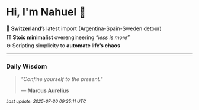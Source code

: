 # Hi, I'm Nahuel :tiger:

📍 **Switzerland**’s latest import (Argentina-Spain-Sweden detour)  
⛩️ **Stoic minimalist** overengineering *“less is more”*  
⚙️ Scripting simplicity to **automate life’s chaos**

---

### Daily Wisdom
> _"Confine yourself to the present."_  
>
> — **Marcus Aurelius**

<sub>*Last update: 2025-07-30 09:35:11 UTC*</sub>

